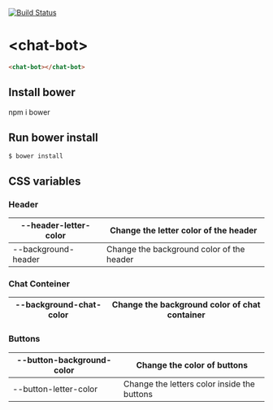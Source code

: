 [![Build Status](https://travis-ci.org/jorgeme0996/chat-bot.svg?branch=master)](https://travis-ci.org/jorgeme0996/chat-bot)

# \<chat-bot\>

```html
<chat-bot></chat-bot>
```

## Install bower
npm i bower

## Run bower install

```
$ bower install
```

## CSS variables

### Header

| --header-letter-color 	| Change the letter color of the header     	|
|-----------------------	|-------------------------------------------	|
| --background-header   	| Change the background color of the header 	|


### Chat Conteiner

| --background-chat-color 	| Change the background color of chat container 	|
|-------------------------	|-----------------------------------------------	|

### Buttons 

| --button-background-color |Change the color of buttons                 |
|-----------------------	|--------------------------------------------|
| --button-letter-color     | Change the letters color inside the buttons|
